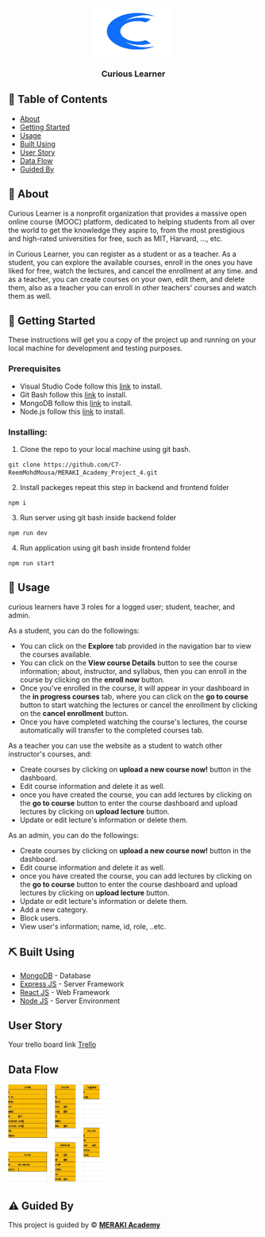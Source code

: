<p align="center">
<a href="https://www.meraki-academy.org" target="_blank" rel="noopener noreferrer">
 <img width="160px" height="100px" src="./logo.png" alt="Project logo">
 </a>
</p>

<h3 align="center"> Curious Learner
</h3>


## 📝 Table of Contents

- [About](#about)
- [Getting Started](#getting_started)
- [Usage](#usage)
- [Built Using](#built_using)
- [User Story](#user_story)
- [Data Flow](#data_flow)
- [Guided By](#guided_by)

## 🧐 About <a name = "about"></a>

Curious Learner is a nonprofit organization that provides a massive open online course (MOOC) platform, dedicated to helping students from all over the world to get the knowledge they aspire to, from the most prestigious and high-rated universities for free, such as MIT, Harvard, ..., etc.

in Curious Learner, you can register as a student or as a teacher. As a student, you can explore the available courses, enroll in the ones you have liked for free, watch the lectures, and cancel the enrollment at any time. and as a teacher, you can create courses on your own, edit them, and delete them, also as a teacher you can enroll in other teachers' courses and watch them as well.

## 🏁 Getting Started <a name = "getting_started"></a>

These instructions will get you a copy of the project up and running on your local machine for development and testing purposes.

### Prerequisites

- Visual Studio Code follow this <a href='https://code.visualstudio.com/download'>link</a> to install.
- Git Bash follow this <a href='https://git-scm.com/downloads'>link</a> to install.
- MongoDB follow this <a href='https://www.mongodb.com/docs/manual/installation/'>link</a> to install.
- Node.js follow this <a href='https://nodejs.org/en/download'>link</a> to install.

### Installing:

1. Clone the repo to your local machine using git bash.

```
git clone https://github.com/C7-ReemMohdMousa/MERAKI_Academy_Project_4.git
```

2. Install packeges repeat this step in backend and frontend folder

```
npm i
```

3. Run server using git bash inside backend folder

```
npm run dev
```

4. Run application using git bash inside frontend folder

```
npm run start
```

## 🎈 Usage <a name="usage"></a>

curious learners have 3 roles for a logged user; student, teacher, and admin.

As a student, you can do the followings:
- You can click on the **Explore** tab provided in the navigation bar to view the courses available.
- You can click on the **View course Details** button to see the course information; about, instructor, and syllabus, then you can enroll in the course by clicking on the **enroll now** button.
- Once you've enrolled in the course, it will appear in your dashboard in the  **in progress courses** tab, where you can click on the **go to course** button to start watching the lectures or cancel the enrollment by clicking on the **cancel enrollment** button.
- Once you have completed watching the course's lectures, the course automatically will transfer to the completed courses tab.

As a teacher you can use the website as a student to watch other instructor's courses, and:
- Create courses by clicking on **upload a new course now!** button in the dashboard.
- Edit course information and delete it as well.
- once you have created the course, you can add lectures by clicking on the **go to course** button to enter the course dashboard and upload lectures by clicking on **upload lecture** button.
- Update or edit lecture's information or delete them.

As an admin, you can do the followings:
- Create courses by clicking on **upload a new course now!** button in the dashboard.
- Edit course information and delete it as well.
- once you have created the course, you can add lectures by clicking on the **go to course** button to enter the course dashboard and upload lectures by clicking on **upload lecture** button.
- Update or edit lecture's information or delete them.
- Add a new category.
- Block users.
- View user's information; name, id, role, ..etc.


## ⛏️ Built Using <a name = "built_using"></a>

- [MongoDB](https://www.mongodb.com/) - Database
- [Express JS](https://expressjs.com/) - Server Framework
- [React JS](https://https://reactjs.org/) - Web Framework
- [Node JS](https://nodejs.org/en/) - Server Environment

## User Story <a name = "#user_story"></a>

Your trello board link
<a href='https://trello.com/b/xstDIisS/e-learning'>Trello</a>

## Data Flow <a name = "#data_flow"></a>

<img width=200px height=200px src="./schema.jpg" alt="Diagram"></a>

## ⚠️ Guided By <a name = "guided_by"></a>

This project is guided by ©️ **[MERAKI Academy](https://www.meraki-academy.org)**
